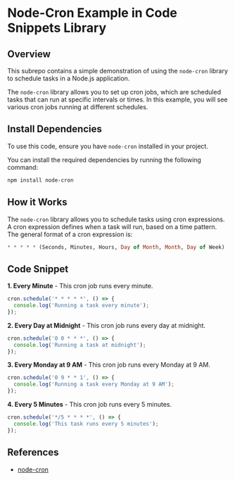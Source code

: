 # Node-Cron Example in Code Snippets Library

## Overview

This subrepo contains a simple demonstration of using the `node-cron` library to schedule tasks in a Node.js application.

The `node-cron` library allows you to set up cron jobs, which are scheduled tasks that can run at specific intervals or times. In this example, you will see various cron jobs running at different schedules.

## Install Dependencies

To use this code, ensure you have `node-cron` installed in your project.

You can install the required dependencies by running the following command:

```bash
npm install node-cron
```

## How it Works

The `node-cron` library allows you to schedule tasks using cron expressions. A cron expression defines when a task will run, based on a time pattern. The general format of a cron expression is:

```sql
* * * * * (Seconds, Minutes, Hours, Day of Month, Month, Day of Week)
```

## Code Snippet

**1. Every Minute** - This cron job runs every minute.

```js
cron.schedule('* * * * *', () => {
  console.log('Running a task every minute');
});
```

**2. Every Day at Midnight** - This cron job runs every day at midnight.

```js
cron.schedule('0 0 * * *', () => {
  console.log('Running a task at midnight');
});
```

**3. Every Monday at 9 AM** - This cron job runs every Monday at 9 AM.

```js
cron.schedule('0 9 * * 1', () => {
  console.log('Running a task every Monday at 9 AM');
});
```

**4. Every 5 Minutes** - This cron job runs every 5 minutes.

```js
cron.schedule('*/5 * * * *', () => {
  console.log('This task runs every 5 minutes');
});
```

## References

- [node-cron](https://www.npmjs.com/package/node-cron)
